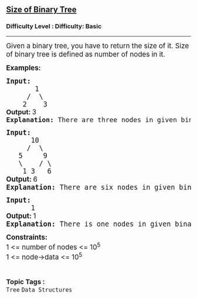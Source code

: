 <h2><a href="https://www.geeksforgeeks.org/problems/size-of-binary-tree/1?page=35&sortBy=submissions">Size of Binary Tree</a></h2><h3>Difficulty Level : Difficulty: Basic</h3><hr><div class="problems_problem_content__Xm_eO"><p><span style="font-size: 14pt;">Given a binary tree, you have to return the size of it. Size of binary tree is defined as number of nodes in it.</span></p>
<p><span style="font-size: 14pt;"><strong>Examples:</strong></span></p>
<pre><span style="font-size: 14pt;"><strong>Input:</strong>      <br>       1</span><br><span style="font-size: 14pt;">  &nbsp; &nbsp;/  \</span><br><span style="font-size: 14pt;">  &nbsp; 2&nbsp; &nbsp; 3<br></span><strong style="font-size: 18px; font-family: -apple-system, BlinkMacSystemFont, 'Segoe UI', Roboto, Oxygen, Ubuntu, Cantarell, 'Open Sans', 'Helvetica Neue', sans-serif;">Output: </strong><span style="font-size: 18px; font-family: -apple-system, BlinkMacSystemFont, 'Segoe UI', Roboto, Oxygen, Ubuntu, Cantarell, 'Open Sans', 'Helvetica Neue', sans-serif;">3<br></span><span style="font-size: 18px;"><strong>Explanation: </strong>There are three nodes in given binary tree.</span></pre>
<pre><span style="font-size: 14pt;"><strong>Input:<br></strong>      10</span><br><span style="font-size: 14pt;">    &nbsp;/&nbsp; \</span><br><span style="font-size: 14pt;">  &nbsp;5&nbsp;  &nbsp; 9</span><br><span style="font-size: 14pt;">  &nbsp;\&nbsp; &nbsp; / \</span><br><span style="font-size: 14pt;">  &nbsp; 1 3&nbsp; &nbsp;6<br></span><strong style="font-size: 14pt; font-family: -apple-system, BlinkMacSystemFont, 'Segoe UI', Roboto, Oxygen, Ubuntu, Cantarell, 'Open Sans', 'Helvetica Neue', sans-serif;">Output: </strong><span style="font-size: 14pt; font-family: -apple-system, BlinkMacSystemFont, 'Segoe UI', Roboto, Oxygen, Ubuntu, Cantarell, 'Open Sans', 'Helvetica Neue', sans-serif;">6<br></span><span style="font-size: 14pt;"><strong>Explanation: </strong>There are six nodes in given binary tree.<br></span></pre>
<pre><span style="font-size: 14pt;"><strong>Input:<br></strong>      1</span><span style="font-size: 14pt;"><br></span><strong style="font-size: 14pt; font-family: -apple-system, BlinkMacSystemFont, 'Segoe UI', Roboto, Oxygen, Ubuntu, Cantarell, 'Open Sans', 'Helvetica Neue', sans-serif;">Output: </strong><span style="font-size: 14pt; font-family: -apple-system, BlinkMacSystemFont, 'Segoe UI', Roboto, Oxygen, Ubuntu, Cantarell, 'Open Sans', 'Helvetica Neue', sans-serif;">1<br></span><span style="font-size: 14pt;"><strong>Explanation: </strong>There is one nodes in given binary tree.</span></pre>
<p><span style="font-size: 14pt;"><strong>Constraints:</strong><br>1 &lt;= number of nodes &lt;= 10<sup>5<br></sup>1 &lt;= node-&gt;data &lt;= 10<sup>5</sup></span></p></div><br><p><span style=font-size:18px><strong>Topic Tags : </strong><br><code>Tree</code>&nbsp;<code>Data Structures</code>&nbsp;